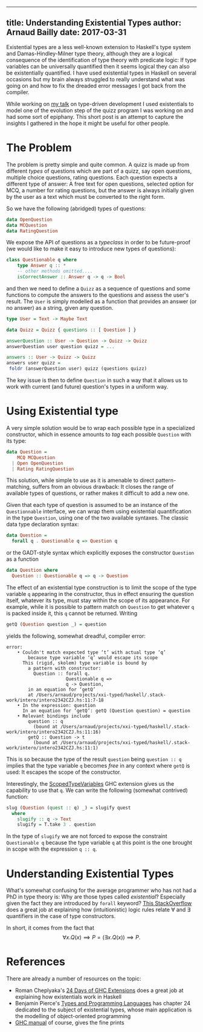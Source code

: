 ------------
title: Understanding Existential Types
author: Arnaud Bailly 
date: 2017-03-31
------------

Existential types are a less well-known extension to Haskell's type system and Damas-Hindley-Milner type theory, although they are a logical consequence of the identification of type theory with predicate logic: If type variables can be universally quantified then it seems logical they can also be existentially quantified. I have used existential types in Haskell on several occasions but my brain always struggled to really understand what was going on and how to fix the dreaded error messages I got back from the compiler.

While working on [my talk](/slides/xxi-century-typed.html) on type-driven development I used existentials to model one of the evolution step of the quizz program I was working on and had some sort of epiphany. This short post is an attempt to capture the insights I gathered in the hope it might be useful for other people.

# The Problem

The problem is pretty simple and quite common. A quizz is made up from different *types* of questions which are part of a quizz, say open questions, multiple choice questions, rating questions. Each question expects a different type of answer: A free text for open questions, selected option for MCQ, a number for rating questions, but the answer is always initially given by the user as a text which must be converted to the right form.

So we have the following (abridged) types of questions:

~~~~haskell
data OpenQuestion 
data MCQuestion
data RatingQuestion
~~~~

We expose the API of questions as a *typeclass* in order to be future-proof (we would like to make it easy to introduce new types of questions):

~~~~~haskell
class Questionable q where
    type Answer q :: *
    -- other methods omitted....
    isCorrectAnswer :: Answer q -> q -> Bool
~~~~~

and then we need to define a `Quizz` as a sequence of questions and some functions to compute the answers to the questions and assess the user's result. The `User` is simply modelled as a function that provides an answer (or no answer) as a string, given any question.

~~~~~haskell
type User = Text -> Maybe Text

data Quizz = Quizz { questions :: [ Question ] }

answerQuestion :: User -> Question -> Quizz -> Quizz
answerQuestion user question quizz = ...

answers :: User -> Quizz -> Quizz
answers user quizz =
 foldr (answerQuestion user) quizz (questions quizz)
~~~~~ 

The key issue is then to define `Question` in such a way that it allows us to work with current (and future) question's types in a uniform way. 

# Using Existential type

A very simple solution would be to wrap each possible type in a specialized constructor, which in essence amounts to *tag* each possible `Question` with its type:

~~~~~haskell
data Question = 
    MCQ MCQuestion
  | Open OpenQuestion
  | Rating RatingQuestion
~~~~~

This solution, while simple to use as it is amenable to direct pattern-matching, suffers from an obvious drawback: It closes the range of available types of questions, or rather makes it difficult to add a new one. 

Given that each type of question is assumed to be an instance of the `Questionnable` interface, we can wrap them using existential quantification in the type `Question`, using one of the two available syntaxes. The classic data type declaration syntax:

~~~~~haskell
data Question =
  forall q . Questionable q => Question q
~~~~~

or the GADT-style syntax which explicitly exposes the constructor `Question` as a function

~~~~~haskell
data Question where
  Question :: Questionable q => q -> Question
~~~~~

The effect of an existential type construction is to limit the scope of the type variable `q` appearing in the constructor, thus in effect ensuring the question itself, whatever its type, must stay within the scope of its appearance. For example, while it is possible to pattern match on `Question` to get whatever `q` is packed inside it, this `q` cannot be returned. Writing 

~~~~haskell
getQ (Question question _) = question
~~~~

yields the following, somewhat dreadful, compiler error: 

~~~~
error:
    • Couldn't match expected type ‘t’ with actual type ‘q’
        because type variable ‘q’ would escape its scope
      This (rigid, skolem) type variable is bound by
        a pattern with constructor:
          Question :: forall q.
                      Questionable q =>
                      q -> Question,
        in an equation for ‘getQ’
        at /Users/arnaud/projects/xxi-typed/haskell/.stack-work/intero/intero2342CZJ.hs:11:7-18
    • In the expression: question
      In an equation for ‘getQ’: getQ (Question question) = question
    • Relevant bindings include
        question :: q
          (bound at /Users/arnaud/projects/xxi-typed/haskell/.stack-work/intero/intero2342CZJ.hs:11:16)
        getQ :: Question -> t
          (bound at /Users/arnaud/projects/xxi-typed/haskell/.stack-work/intero/intero2342CZJ.hs:11:1)
~~~~

This is so because the type of the result `question` being `question :: q` implies that the type variable `q` becomes *free* in any context where `getQ` is used: It escapes the scope of the constructor. 

Interestingly, the [ScopedTypeVariables](https://downloads.haskell.org/~ghc/latest/docs/html/users_guide/glasgow_exts.html#lexically-scoped-type-variables) GHC extension gives us the capability to use that `q`. We can write the following (somewhat contrived) function:

~~~~haskell
slug (Question (quest :: q) _) = slugify quest
  where
    slugify :: q -> Text
    slugify = T.take 3 . question
~~~~

In the type of `slugify` we are not forced to expose the constraint `Questionable q` because the type variable `q` at this point is the one brought in scope with the expression `q :: q`.

# Understanding Existential Types

What's somewhat confusing for the average programmer who has not had a PhD in type theory is: Why are those types called *existential*? Especially given the fact they are introduced by `forall` keyword? [This StackOverflow](http://stackoverflow.com/questions/10753073/whats-the-theoretical-basis-for-existential-types) does a great job at explaining how (intuitionistic) logic rules relate $\forall$ and $\exists$ quantifiers in the case of type constructors.

In short, it comes from the fact that 
$$
\forall x. Q(x) \implies P  =  (\exists x. Q(x)) \implies P.
$$

# References 

There are already a number of resources on the topic:

* Roman Cheplyaka's [24 Days of GHC Extensions](https://ocharles.org.uk/blog/guest-posts/2014-12-19-existential-quantification.html) does a great job at explaining how existentials work in Haskell
* Benjamin Pierce's [Types and Programming Languages](http://www.cis.upenn.edu/~bcpierce/tapl/) has chapter 24 dedicated to the subject of existential types, whose main application is the modelling of object-oriented programming
* [GHC manual](https://downloads.haskell.org/~ghc/latest/docs/html/users_guide/glasgow_exts.html#existentially-quantified-data-constructors) of course, gives the fine prints

